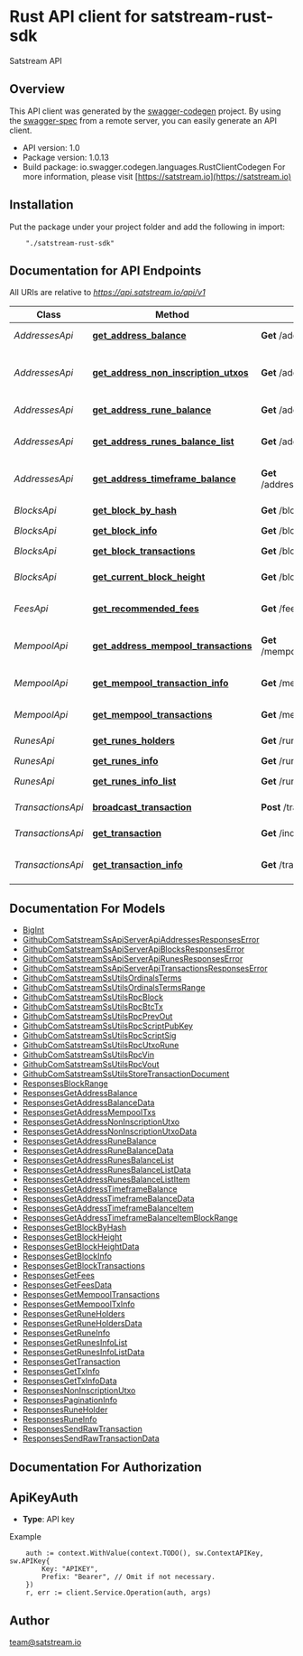 # Rust API client for satstream-rust-sdk

Satstream API

## Overview
This API client was generated by the [swagger-codegen](https://github.com/swagger-api/swagger-codegen) project.  By using the [swagger-spec](https://github.com/swagger-api/swagger-spec) from a remote server, you can easily generate an API client.

- API version: 1.0
- Package version: 1.0.13
- Build package: io.swagger.codegen.languages.RustClientCodegen
For more information, please visit [https://satstream.io](https://satstream.io)

## Installation
Put the package under your project folder and add the following in import:
```
    "./satstream-rust-sdk"
```

## Documentation for API Endpoints

All URIs are relative to *https://api.satstream.io/api/v1*

Class | Method | HTTP request | Description
------------ | ------------- | ------------- | -------------
*AddressesApi* | [**get_address_balance**](docs/AddressesApi.md#get_address_balance) | **Get** /addresses/{address}/balance | Get address balance
*AddressesApi* | [**get_address_non_inscription_utxos**](docs/AddressesApi.md#get_address_non_inscription_utxos) | **Get** /addresses/{address}/utxos | Get address non-inscription UTXOs
*AddressesApi* | [**get_address_rune_balance**](docs/AddressesApi.md#get_address_rune_balance) | **Get** /addresses/{address}/runes/{runeid} | Get address rune balance
*AddressesApi* | [**get_address_runes_balance_list**](docs/AddressesApi.md#get_address_runes_balance_list) | **Get** /addresses/{address}/runes | Get address runes balance list
*AddressesApi* | [**get_address_timeframe_balance**](docs/AddressesApi.md#get_address_timeframe_balance) | **Get** /addresses/{address}/balance/timeframe | Get address timeframe balance
*BlocksApi* | [**get_block_by_hash**](docs/BlocksApi.md#get_block_by_hash) | **Get** /blocks/hash/{hash} | Get block by hash
*BlocksApi* | [**get_block_info**](docs/BlocksApi.md#get_block_info) | **Get** /blocks/{height} | Get block info
*BlocksApi* | [**get_block_transactions**](docs/BlocksApi.md#get_block_transactions) | **Get** /blocks/{height}/transactions | Get block transactions
*BlocksApi* | [**get_current_block_height**](docs/BlocksApi.md#get_current_block_height) | **Get** /blocks/current-height | Get current block height
*FeesApi* | [**get_recommended_fees**](docs/FeesApi.md#get_recommended_fees) | **Get** /fees | Get recommended fees
*MempoolApi* | [**get_address_mempool_transactions**](docs/MempoolApi.md#get_address_mempool_transactions) | **Get** /mempool/addresses/{address}/transactions | Get address mempool transactions
*MempoolApi* | [**get_mempool_transaction_info**](docs/MempoolApi.md#get_mempool_transaction_info) | **Get** /mempool/transactions/{txid} | Get mempool transaction info
*MempoolApi* | [**get_mempool_transactions**](docs/MempoolApi.md#get_mempool_transactions) | **Get** /mempool/transactions | Get mempool transactions
*RunesApi* | [**get_runes_holders**](docs/RunesApi.md#get_runes_holders) | **Get** /runes/{runeId}/holders | Get rune holders
*RunesApi* | [**get_runes_info**](docs/RunesApi.md#get_runes_info) | **Get** /runes/{runeId} | Get rune info
*RunesApi* | [**get_runes_info_list**](docs/RunesApi.md#get_runes_info_list) | **Get** /runes | Get runes info list
*TransactionsApi* | [**broadcast_transaction**](docs/TransactionsApi.md#broadcast_transaction) | **Post** /transactions/broadcast | Broadcast transaction
*TransactionsApi* | [**get_transaction**](docs/TransactionsApi.md#get_transaction) | **Get** /indexer/tx/{hash} | Get transaction
*TransactionsApi* | [**get_transaction_info**](docs/TransactionsApi.md#get_transaction_info) | **Get** /transactions/{txid} | Get transaction info


## Documentation For Models

 - [BigInt](docs/BigInt.md)
 - [GithubComSatstreamSsApiServerApiAddressesResponsesError](docs/GithubComSatstreamSsApiServerApiAddressesResponsesError.md)
 - [GithubComSatstreamSsApiServerApiBlocksResponsesError](docs/GithubComSatstreamSsApiServerApiBlocksResponsesError.md)
 - [GithubComSatstreamSsApiServerApiRunesResponsesError](docs/GithubComSatstreamSsApiServerApiRunesResponsesError.md)
 - [GithubComSatstreamSsApiServerApiTransactionsResponsesError](docs/GithubComSatstreamSsApiServerApiTransactionsResponsesError.md)
 - [GithubComSatstreamSsUtilsOrdinalsTerms](docs/GithubComSatstreamSsUtilsOrdinalsTerms.md)
 - [GithubComSatstreamSsUtilsOrdinalsTermsRange](docs/GithubComSatstreamSsUtilsOrdinalsTermsRange.md)
 - [GithubComSatstreamSsUtilsRpcBlock](docs/GithubComSatstreamSsUtilsRpcBlock.md)
 - [GithubComSatstreamSsUtilsRpcBtcTx](docs/GithubComSatstreamSsUtilsRpcBtcTx.md)
 - [GithubComSatstreamSsUtilsRpcPrevOut](docs/GithubComSatstreamSsUtilsRpcPrevOut.md)
 - [GithubComSatstreamSsUtilsRpcScriptPubKey](docs/GithubComSatstreamSsUtilsRpcScriptPubKey.md)
 - [GithubComSatstreamSsUtilsRpcScriptSig](docs/GithubComSatstreamSsUtilsRpcScriptSig.md)
 - [GithubComSatstreamSsUtilsRpcUtxoRune](docs/GithubComSatstreamSsUtilsRpcUtxoRune.md)
 - [GithubComSatstreamSsUtilsRpcVin](docs/GithubComSatstreamSsUtilsRpcVin.md)
 - [GithubComSatstreamSsUtilsRpcVout](docs/GithubComSatstreamSsUtilsRpcVout.md)
 - [GithubComSatstreamSsUtilsStoreTransactionDocument](docs/GithubComSatstreamSsUtilsStoreTransactionDocument.md)
 - [ResponsesBlockRange](docs/ResponsesBlockRange.md)
 - [ResponsesGetAddressBalance](docs/ResponsesGetAddressBalance.md)
 - [ResponsesGetAddressBalanceData](docs/ResponsesGetAddressBalanceData.md)
 - [ResponsesGetAddressMempoolTxs](docs/ResponsesGetAddressMempoolTxs.md)
 - [ResponsesGetAddressNonInscriptionUtxo](docs/ResponsesGetAddressNonInscriptionUtxo.md)
 - [ResponsesGetAddressNonInscriptionUtxoData](docs/ResponsesGetAddressNonInscriptionUtxoData.md)
 - [ResponsesGetAddressRuneBalance](docs/ResponsesGetAddressRuneBalance.md)
 - [ResponsesGetAddressRuneBalanceData](docs/ResponsesGetAddressRuneBalanceData.md)
 - [ResponsesGetAddressRunesBalanceList](docs/ResponsesGetAddressRunesBalanceList.md)
 - [ResponsesGetAddressRunesBalanceListData](docs/ResponsesGetAddressRunesBalanceListData.md)
 - [ResponsesGetAddressRunesBalanceListItem](docs/ResponsesGetAddressRunesBalanceListItem.md)
 - [ResponsesGetAddressTimeframeBalance](docs/ResponsesGetAddressTimeframeBalance.md)
 - [ResponsesGetAddressTimeframeBalanceData](docs/ResponsesGetAddressTimeframeBalanceData.md)
 - [ResponsesGetAddressTimeframeBalanceItem](docs/ResponsesGetAddressTimeframeBalanceItem.md)
 - [ResponsesGetAddressTimeframeBalanceItemBlockRange](docs/ResponsesGetAddressTimeframeBalanceItemBlockRange.md)
 - [ResponsesGetBlockByHash](docs/ResponsesGetBlockByHash.md)
 - [ResponsesGetBlockHeight](docs/ResponsesGetBlockHeight.md)
 - [ResponsesGetBlockHeightData](docs/ResponsesGetBlockHeightData.md)
 - [ResponsesGetBlockInfo](docs/ResponsesGetBlockInfo.md)
 - [ResponsesGetBlockTransactions](docs/ResponsesGetBlockTransactions.md)
 - [ResponsesGetFees](docs/ResponsesGetFees.md)
 - [ResponsesGetFeesData](docs/ResponsesGetFeesData.md)
 - [ResponsesGetMempoolTransactions](docs/ResponsesGetMempoolTransactions.md)
 - [ResponsesGetMempoolTxInfo](docs/ResponsesGetMempoolTxInfo.md)
 - [ResponsesGetRuneHolders](docs/ResponsesGetRuneHolders.md)
 - [ResponsesGetRuneHoldersData](docs/ResponsesGetRuneHoldersData.md)
 - [ResponsesGetRuneInfo](docs/ResponsesGetRuneInfo.md)
 - [ResponsesGetRunesInfoList](docs/ResponsesGetRunesInfoList.md)
 - [ResponsesGetRunesInfoListData](docs/ResponsesGetRunesInfoListData.md)
 - [ResponsesGetTransaction](docs/ResponsesGetTransaction.md)
 - [ResponsesGetTxInfo](docs/ResponsesGetTxInfo.md)
 - [ResponsesGetTxInfoData](docs/ResponsesGetTxInfoData.md)
 - [ResponsesNonInscriptionUtxo](docs/ResponsesNonInscriptionUtxo.md)
 - [ResponsesPaginationInfo](docs/ResponsesPaginationInfo.md)
 - [ResponsesRuneHolder](docs/ResponsesRuneHolder.md)
 - [ResponsesRuneInfo](docs/ResponsesRuneInfo.md)
 - [ResponsesSendRawTransaction](docs/ResponsesSendRawTransaction.md)
 - [ResponsesSendRawTransactionData](docs/ResponsesSendRawTransactionData.md)


## Documentation For Authorization

## ApiKeyAuth
- **Type**: API key 

Example
```
	auth := context.WithValue(context.TODO(), sw.ContextAPIKey, sw.APIKey{
		Key: "APIKEY",
		Prefix: "Bearer", // Omit if not necessary.
	})
    r, err := client.Service.Operation(auth, args)
```

## Author

team@satstream.io

